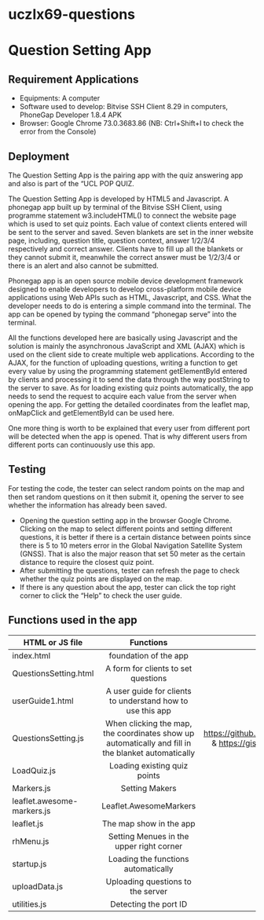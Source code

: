 # uczlx69-questions
# Question Setting App


## Requirement Applications
- Equipments: A computer
- Software used to develop: Bitvise SSH Client 8.29 in computers, PhoneGap Developer 1.8.4 APK
- Browser: Google Chrome 73.0.3683.86 (NB: Ctrl+Shift+I to check the error from the Console)

## Deployment
The Question Setting App is the pairing app with the quiz answering app and also is part of the “UCL POP QUIZ. 

The Question Setting App is developed by HTML5 and Javascript. A phonegap app built up by terminal of the Bitvise SSH Client, using programme statement w3.includeHTML() to connect the website page which is used to set quiz points. Each value of context clients entered will be sent to the server and saved. Seven blankets are set in the inner website page, including, question title, question context, answer 1/2/3/4 respectively and correct answer. Clients have to fill up all the blankets or they cannot submit it, meanwhile the correct answer must be 1/2/3/4 or there is an alert and also cannot be submitted. 

Phonegap app is an open source mobile device development framework designed to enable developers to develop cross-platform mobile device applications using Web APIs such as HTML, Javascript, and CSS. What the developer needs to do is entering a simple command into the terminal. The app can be opened by typing the command “phonegap serve” into the terminal. 

All the functions developed here are basically using Javascript and the solution is mainly the asynchronous JavaScript and XML (AJAX) which is used on the client side to create multiple web applications. According to the AJAX, for the function of uploading questions, writing a function to get every value by using the programming statement getElementById entered by clients and processing it to send the data through the way postString to the server to save. As for loading existing quiz points automatically, the app needs to send the request to acquire each value from the server when opening the app. For getting the detailed coordinates from the leaflet map, onMapClick and getElementById can be used here. 

One more thing is worth to be explained that every user from different port will be detected when the app is opened. That is why different users from different ports can continuously use this app.

## Testing
For testing the code, the tester can select random points on the map and then set random questions on it then submit it, opening the server to see whether the information has already been saved. 
- Opening the question setting app in the browser Google Chrome. Clicking on the map to select different points and setting different questions, it is better if there is a certain distance between points since there is 5 to 10 meters error in the Global Navigation Satellite System (GNSS). That is also the major reason that set 50 meter as the certain distance to require the closest quiz point. 
- After submitting the questions, tester can refresh the page to check whether the quiz points are displayed on the map.
- If there is any question about the app, tester can click the top right corner to click the “Help” to check the user guide. 


## Functions used in the app 
HTML or JS file       | Functions                       | Reference    | 
--------------------- | :--------------------------------------: | :-----------: |
|index.html |foundation of the app| modify from the phonegap|
|QuestionsSetting.html|A form for clients to set questions|Week 5 Practical, author: Dr. Claire Ellul|
userGuide1.html       | A user guide for clients to understand how to use this app  | develped by myself|
|QuestionsSetting.js|When clicking the map, the coordinates show up automatically and fill in the blanket automatically|adapted from https://github.com/pkkj/SkyExplorer1/blob/master/t100_ts/TS/Common/MapUtils.ts & https://gis.stackexchange.com/questions/88273/triggering-click-event-on-leaflet-map |
LoadQuiz.js           | Loading existing quiz points| Week 6 Practical, author: Dr. Claire Ellul|
Markers.js            | Setting Makers                  |Week 3 Practical, author: Dr. Claire Ellul|
 leaflet.awesome-markers.js|Leaflet.AwesomeMarkers |http://leafletjs.com & https://github.com/lvoogdt |
 leaflet.js|The map show in the app|Week 2 Practical, author: Dr. Claire Ellul |
 rhMenu.js |Setting Menues in the upper right corner | Week 3 Practical, author: Dr. Claire Ellul|
 startup.js |Loading the functions automatically | Week 4 Practical, author: Dr. Claire Ellul|
 |uploadData.js|Uploading questions to the server| Week 5 Practical, author: Dr. Claire Ellul|
 utilities.js |Detecting the port ID | Week 5 Practical, author: Dr. Claire Ellul|
 
 
 
 
 
 
 
 
 
 
 
 
 
 
 
 
 
 
 
 
 
 
 
 
 
 
 
 
 
 
 
 
 
 
 
 
 
 
 
 
 
 
 

